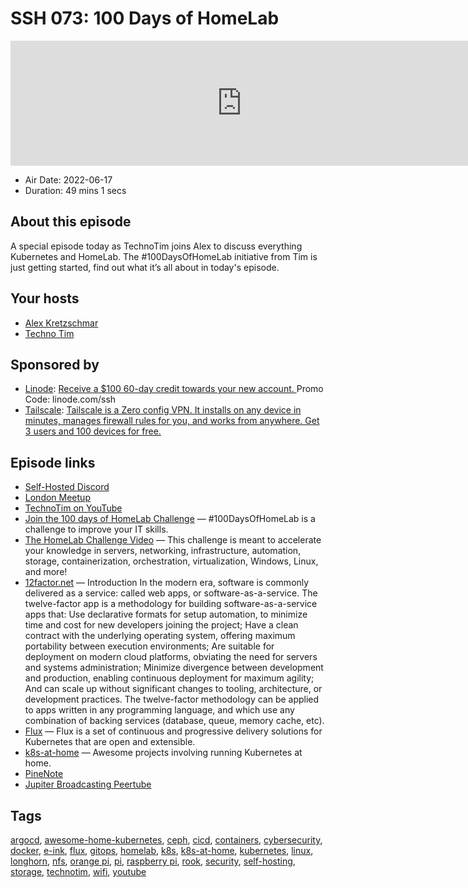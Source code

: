 # SSH 073: 100 Days of HomeLab

<iframe src="https://player.fireside.fm/v2/dUlrHQih+C94OvDOL?theme=dark" width="740" height="200" frameborder="0" scrolling="no"></iframe>

* Air Date: 2022-06-17
* Duration: 49 mins 1 secs

## About this episode

A special episode today as TechnoTim joins Alex to discuss everything Kubernetes and HomeLab. The #100DaysOfHomeLab initiative from Tim is just getting started, find out what it’s all about in today's episode.

## Your hosts
* [Alex Kretzschmar](https://selfhosted.show/hosts/alexktz)
* [Techno Tim](https://selfhosted.show/guests/technotim)

## Sponsored by

  * [Linode](https://linode.com/ssh): [Receive a $100 60-day credit towards your new account. ](https://linode.com/ssh) Promo Code: linode.com/ssh
  * [Tailscale](http://tailscale.com/selfhosted): [Tailscale is a Zero config VPN. It installs on any device in minutes, manages firewall rules for you, and works from anywhere. Get 3 users and 100 devices for free. ](http://tailscale.com/selfhosted)



## Episode links

  * [Self-Hosted Discord](https://selfhosted.show/discord "Self-Hosted Discord")
  * [London Meetup ](https://www.meetup.com/jupiterbroadcasting/events/286056077/ "London Meetup ")
  * [TechnoTim on YouTube](https://www.youtube.com/c/TechnoTimLive "TechnoTim on YouTube")
  * [Join the 100 days of HomeLab Challenge](https://100daysofhomelab.com/ "Join the 100 days of HomeLab Challenge") — #100DaysOfHomeLab is a challenge to improve your IT skills.
  * [The HomeLab Challenge Video](https://www.youtube.com/watch?v=bwDVW_ifkBU "The HomeLab Challenge Video") — This challenge is meant to accelerate your knowledge in servers, networking, infrastructure, automation, storage, containerization, orchestration, virtualization, Windows, Linux, and more!
  * [12factor.net](https://12factor.net/ "12factor.net") — Introduction In the modern era, software is commonly delivered as a service: called web apps, or software-as-a-service. The twelve-factor app is a methodology for building software-as-a-service apps that: Use declarative formats for setup automation, to minimize time and cost for new developers joining the project; Have a clean contract with the underlying operating system, offering maximum portability between execution environments; Are suitable for deployment on modern cloud platforms, obviating the need for servers and systems administration; Minimize divergence between development and production, enabling continuous deployment for maximum agility; And can scale up without significant changes to tooling, architecture, or development practices. The twelve-factor methodology can be applied to apps written in any programming language, and which use any combination of backing services (database, queue, memory cache, etc).
  * [Flux](https://fluxcd.io/ "Flux") — Flux is a set of continuous and progressive delivery solutions for Kubernetes that are open and extensible.
  * [k8s-at-home](https://github.com/k8s-at-home/awesome-home-kubernetes "k8s-at-home") — Awesome projects involving running Kubernetes at home.
  * [PineNote](https://www.pine64.org/pinenote/ "PineNote")
  * [Jupiter Broadcasting Peertube](http://jupiter.tube/ "Jupiter Broadcasting Peertube")



## Tags

[argocd](https://selfhosted.show/tags/argocd), [awesome-home-kubernetes](https://selfhosted.show/tags/awesome-home-kubernetes), [ceph](https://selfhosted.show/tags/ceph), [cicd](https://selfhosted.show/tags/cicd), [containers](https://selfhosted.show/tags/containers), [cybersecurity](https://selfhosted.show/tags/cybersecurity), [docker](https://selfhosted.show/tags/docker), [e-ink](https://selfhosted.show/tags/e-ink), [flux](https://selfhosted.show/tags/flux), [gitops](https://selfhosted.show/tags/gitops), [homelab](https://selfhosted.show/tags/homelab), [k8s](https://selfhosted.show/tags/k8s), [k8s-at-home](https://selfhosted.show/tags/k8s-at-home), [kubernetes](https://selfhosted.show/tags/kubernetes), [linux](https://selfhosted.show/tags/linux), [longhorn](https://selfhosted.show/tags/longhorn), [nfs](https://selfhosted.show/tags/nfs), [orange pi](https://selfhosted.show/tags/orange%20pi), [pi](https://selfhosted.show/tags/pi), [raspberry pi](https://selfhosted.show/tags/raspberry%20pi), [rook](https://selfhosted.show/tags/rook), [security](https://selfhosted.show/tags/security), [self-hosting](https://selfhosted.show/tags/self-hosting), [storage](https://selfhosted.show/tags/storage), [technotim](https://selfhosted.show/tags/technotim), [wifi](https://selfhosted.show/tags/wifi), [youtube](https://selfhosted.show/tags/youtube)